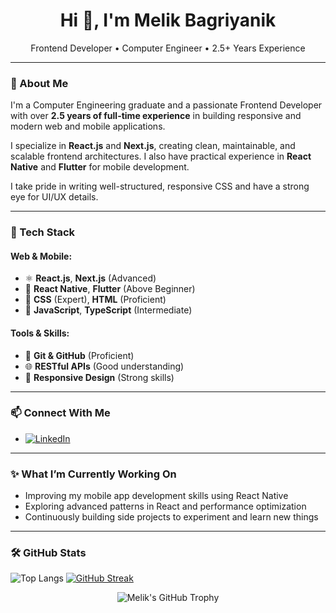 <h1 align="center">Hi 👋, I'm Melik Bagriyanik</h1>

<p align="center">
Frontend Developer • Computer Engineer • 2.5+ Years Experience
</p>

---

### 💼 About Me

I'm a Computer Engineering graduate and a passionate Frontend Developer with over **2.5 years of full-time experience** in building responsive and modern web and mobile applications.

I specialize in **React.js** and **Next.js**, creating clean, maintainable, and scalable frontend architectures. I also have practical experience in **React Native** and **Flutter** for mobile development.

I take pride in writing well-structured, responsive CSS and have a strong eye for UI/UX details.

---

### 🚀 Tech Stack

#### Web & Mobile:
- ⚛️ **React.js**, **Next.js** (Advanced)
- 📱 **React Native**, **Flutter** (Above Beginner)
- 🎨 **CSS** (Expert), **HTML** (Proficient)
- 🧠 **JavaScript**, **TypeScript** (Intermediate)

#### Tools & Skills:
- 🔧 **Git & GitHub** (Proficient)
- 🌐 **RESTful APIs** (Good understanding)
- 📱 **Responsive Design** (Strong skills)

---

### 📫 Connect With Me

- 
  <a href="https://www.linkedin.com/in/melik-ba%C4%9Fr%C4%B1yan%C4%B1k-0453b2217/" target="_blank" rel="noopener noreferrer">
    <img src="https://img.shields.io/badge/LinkedIn-blue?logo=linkedin&logoColor=white" alt="LinkedIn" />
  </a>


---

### ✨ What I’m Currently Working On

- Improving my mobile app development skills using React Native
- Exploring advanced patterns in React and performance optimization
- Continuously building side projects to experiment and learn new things

---

### 🛠️ GitHub Stats

![Top Langs](https://github-readme-stats.vercel.app/api/top-langs/?username=melik-bagriyanik&theme=dark&hide_border=true&include_all_commits=false&count_private=false&layout=compact)
[![GitHub Streak](https://streak-stats.demolab.com?user=melik-bagriyanik&theme=dark&hide_border=true&border_radius=2&locale=tr&date_format=j%20M%5B%20Y%5D&card_width=500)](https://git.io/streak-stats)
<p align="center">
  <img src="https://github-profile-trophy.vercel.app/?username=melik-bagriyanik&theme=radical" alt="Melik's GitHub Trophy" />
</p>


